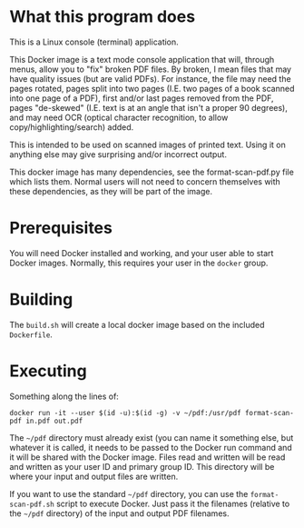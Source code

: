 # What this program does

This is a Linux console (terminal) application.

This Docker image is a text mode console application that will, through
menus, allow you to "fix" broken PDF files.  By broken, I mean files
that may have quality issues (but are valid PDFs).  For instance, the
file may need the pages rotated, pages split into two pages (I.E. two
pages of a book scanned into one page of a PDF), first and/or last pages
removed from the PDF, pages "de-skewed" (I.E. text is at an angle that
isn't a proper 90 degrees), and may need OCR (optical character
recognition, to allow copy/highlighting/search) added.

This is intended to be used on scanned images of printed text. Using it
on anything else may give surprising and/or incorrect output.

This docker image has many dependencies, see the format-scan-pdf.py file
which lists them.  Normal users will not need to concern themselves with
these dependencies, as they will be part of the image.

# Prerequisites

You will need Docker installed and working, and your user able to start
Docker images.  Normally, this requires your user in the `docker` group.

# Building

The `build.sh` will create a local docker image based on the included
`Dockerfile`.

# Executing

Something along the lines of:
```
docker run -it --user $(id -u):$(id -g) -v ~/pdf:/usr/pdf format-scan-pdf in.pdf out.pdf
```

The `~/pdf` directory must already exist (you can name it something
else, but whatever it is called, it needs to be passed to the Docker
run command and it will be shared with the Docker image.  Files read and
written will be read and written as your user ID and primary group ID.
This directory will be where your input and output files are written.

If you want to use the standard `~/pdf` directory, you can use the
`format-scan-pdf.sh` script to execute Docker.  Just pass it the
filenames (relative to the `~/pdf` directory) of the input and output
PDF filenames.

